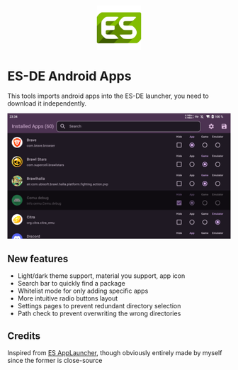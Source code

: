 <p align="center">
  <img src="icon/icon.png" alt="logo" height="100"/>
</p>

# ES-DE Android Apps
This tools imports android apps into the ES-DE launcher, you need to download it independently.

![screenshot](icon/screenshot.png)

## New features
- Light/dark theme support, material you support, app icon
- Search bar to quickly find a package
- Whitelist mode for only adding specific apps
- More intuitive radio buttons layout
- Settings pages to prevent redundant directory selection
- Path check to prevent overwriting the wrong directories

## Credits
Inspired from [ES AppLauncher](https://github.com/schattenphoenix/es_applauncher), though obviously entirely made by myself since the former is close-source
